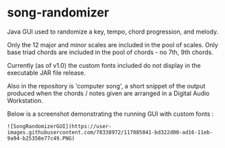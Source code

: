# song-randomizer

Java GUI used to randomize a key, tempo, chord progression, and melody.

Only the 12 major and minor scales are included in the pool of scales. 
Only base triad chords are included in the pool of chords - no 7th, 9th chords.

Currently (as of v1.0) the custom fonts included do not display in the executable JAR file release.

Also in the repository is 'computer song', a short snippet of the output produced when the chords / notes given are arranged in a Digital Audio Workstation.
    
Below is a screenshot demonstrating the running GUI with custom fonts :
    
    ![SongRandomizerGUI](https://user-images.githubusercontent.com/78338972/117085041-bd322d00-ad16-11eb-9a94-b25358e77c49.PNG)

